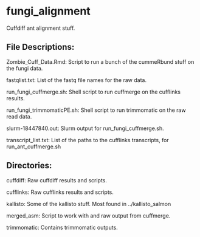# fungi_alignment
Cuffdiff ant alignment stuff.

## File Descriptions:

Zombie_Cuff_Data.Rmd:
Script to run a bunch of the cummeRbund stuff on the fungi data.

fastqlist.txt:
List of the fastq file names for the raw data.

run_fungi_cuffmerge.sh:
Shell script to run cuffmerge on the cufflinks results.

run_fungi_trimmomaticPE.sh:
Shell script to run trimmomatic on the raw read data.

slurm-18447840.out:
Slurm output for run_fungi_cuffmerge.sh.

transcript_list.txt:
List of the paths to the cufflinks transcripts, for run_ant_cuffmerge.sh

## Directories:
cuffdiff: 
Raw cuffdiff results and scripts.

cufflinks:
Raw cufflinks results and scripts.

kallisto:
Some of the kallisto stuff. Most found in ../kallisto_salmon

merged_asm:
Script to work with and raw output from cuffmerge.

trimmomatic:
Contains trimmomatic outputs.
